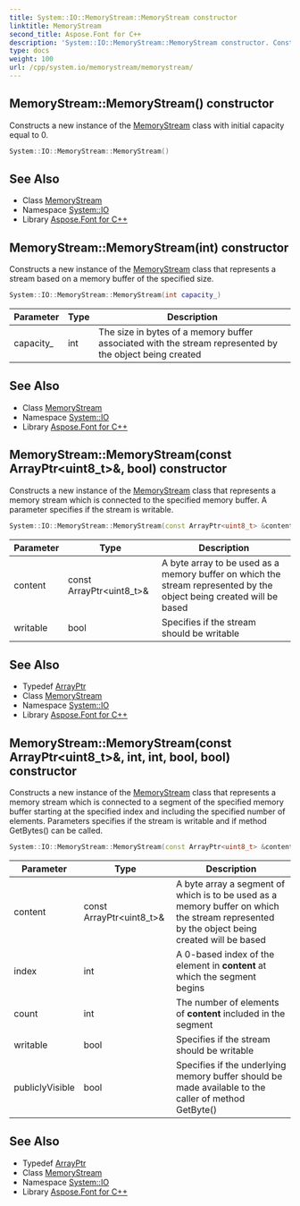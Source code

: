 ```yaml
---
title: System::IO::MemoryStream::MemoryStream constructor
linktitle: MemoryStream
second_title: Aspose.Font for C++
description: 'System::IO::MemoryStream::MemoryStream constructor. Constructs a new instance of the MemoryStream class with initial capacity equal to 0 in C++.'
type: docs
weight: 100
url: /cpp/system.io/memorystream/memorystream/
---
```

## MemoryStream::MemoryStream() constructor


Constructs a new instance of the [MemoryStream](../) class with initial capacity equal to 0.

```cpp
System::IO::MemoryStream::MemoryStream()
```

## See Also

* Class [MemoryStream](../)
* Namespace [System::IO](../../)
* Library [Aspose.Font for C++](../../../)
## MemoryStream::MemoryStream(int) constructor


Constructs a new instance of the [MemoryStream](../) class that represents a stream based on a memory buffer of the specified size.

```cpp
System::IO::MemoryStream::MemoryStream(int capacity_)
```


| Parameter | Type | Description |
| --- | --- | --- |
| capacity_ | int | The size in bytes of a memory buffer associated with the stream represented by the object being created |

## See Also

* Class [MemoryStream](../)
* Namespace [System::IO](../../)
* Library [Aspose.Font for C++](../../../)
## MemoryStream::MemoryStream(const ArrayPtr\<uint8_t\>\&, bool) constructor


Constructs a new instance of the [MemoryStream](../) class that represents a memory stream which is connected to the specified memory buffer. A parameter specifies if the stream is writable.

```cpp
System::IO::MemoryStream::MemoryStream(const ArrayPtr<uint8_t> &content, bool writable=true)
```


| Parameter | Type | Description |
| --- | --- | --- |
| content | const ArrayPtr\<uint8_t\>\& | A byte array to be used as a memory buffer on which the stream represented by the object being created will be based |
| writable | bool | Specifies if the stream should be writable |

## See Also

* Typedef [ArrayPtr](../../../system/arrayptr/)
* Class [MemoryStream](../)
* Namespace [System::IO](../../)
* Library [Aspose.Font for C++](../../../)
## MemoryStream::MemoryStream(const ArrayPtr\<uint8_t\>\&, int, int, bool, bool) constructor


Constructs a new instance of the [MemoryStream](../) class that represents a memory stream which is connected to a segment of the specified memory buffer starting at the specified index and including the specified number of elements. Parameters specifies if the stream is writable and if method GetBytes() can be called.

```cpp
System::IO::MemoryStream::MemoryStream(const ArrayPtr<uint8_t> &content, int index, int count, bool writable=true, bool publiclyVisible=false)
```


| Parameter | Type | Description |
| --- | --- | --- |
| content | const ArrayPtr\<uint8_t\>\& | A byte array a segment of which is to be used as a memory buffer on which the stream represented by the object being created will be based |
| index | int | A 0-based index of the element in **content** at which the segment begins |
| count | int | The number of elements of **content** included in the segment |
| writable | bool | Specifies if the stream should be writable |
| publiclyVisible | bool | Specifies if the underlying memory buffer should be made available to the caller of method GetByte() |

## See Also

* Typedef [ArrayPtr](../../../system/arrayptr/)
* Class [MemoryStream](../)
* Namespace [System::IO](../../)
* Library [Aspose.Font for C++](../../../)
